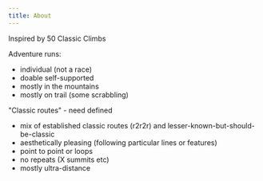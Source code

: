 ```yaml
---
title: About
---
```


Inspired by 50 Classic Climbs

Adventure runs:

- individual (not a race)
- doable self-supported
- mostly in the mountains
- mostly on trail (some scrabbling)

"Classic routes" - need defined

- mix of established classic routes (r2r2r) and lesser-known-but-should-be-classic
- aesthetically pleasing (following particular lines or features)
- point to point or loops
- no repeats (X summits etc)
- mostly ultra-distance
